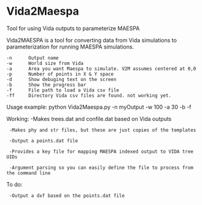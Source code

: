# Vida2Maespa
Tool for using Vida outputs to parameterize MAESPA

Vida2MAESPA is a tool for converting data from Vida simulations to parameterization for running MAESPA simulations.

	-n 		Output name	
	-w 		World size from Vida
	-a 		Area you want Maespa to simulate. V2M assumes centered at 0,0
	-p 		Number of points in X & Y space
	-d 		Show debuging text on the screen
	-b 		Show the progress bar
	-f 		File path to load a Vida csv file
	-ff 	Directory Vida csv files are found. not working yet.
Usage example:
	python Vida2Maespa.py -n myOutput -w 100 -a 30 -b -f <path to file>
	
Working:
     -Makes trees.dat and confile.dat based on Vida outputs

     -Makes phy and str files, but these are just copies of the templates

     -Output a points.dat file

     -Provides a key file for mapping MAESPA indexed output to VIDA tree UIDs

     -Argument parsing so you can easily define the file to process from the command line

To do:
     

     -Output a dxf based on the points.dat file
